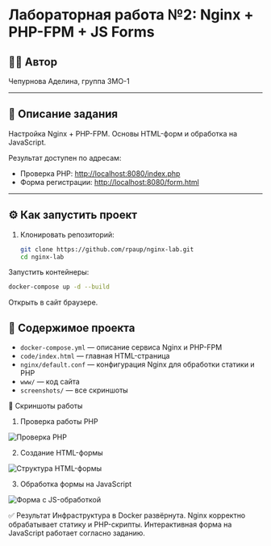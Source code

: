 # Лабораторная работа №2: Nginx + PHP-FPM + JS Forms

## 👩‍💻 Автор
Чепурнова Аделина, группа 3МО-1

---

## 📌 Описание задания
Настройка Nginx + PHP-FPM. Основы HTML-форм и обработка на JavaScript.
  
Результат доступен по адресам:
- Проверка PHP: [http://localhost:8080/index.php](http://localhost:8080/index.php)
- Форма регистрации: [http://localhost:8080/form.html](http://localhost:8080/form.html)

---

## ⚙️ Как запустить проект

1. Клонировать репозиторий:
   ```bash
   git clone https://github.com/rpaup/nginx-lab.git
   cd nginx-lab
Запустить контейнеры:
```bash
docker-compose up -d --build
```
Открыть в сайт браузере.

## 📂 Содержимое проекта

* `docker-compose.yml` — описание сервиса Nginx и PHP-FPM
* `code/index.html` — главная HTML-страница
* `nginx/default.conf` — конфигурация Nginx для обработки статики и PHP
* `www/` — код сайта
* `screenshots/` — все скриншоты


📸 Скриншоты работы

1. Проверка работы PHP

![Проверка PHP](screenshots/01_php_screen.png)

2. Создание HTML-формы

![Структура HTML-формы](screenshots/02_php_registration.png)

3. Обработка формы на JavaScript

![Форма с JS-обработкой](screenshots/02_php_registration_js.png)

✅ Результат
Инфраструктура в Docker развёрнута. Nginx корректно обрабатывает статику и PHP-скрипты. Интерактивная форма на JavaScript работает согласно заданию.